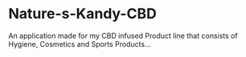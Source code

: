 # Nature-s-Kandy-CBD
An application made for my CBD infused Product line that consists of Hygiene, Cosmetics and Sports Products...

